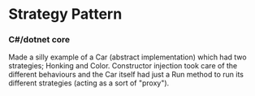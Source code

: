 # Strategy Pattern
### C#/dotnet core

Made a silly example of a Car (abstract implementation) which had two strategies; Honking and Color. Constructor injection took care of the different behaviours and the Car itself had just a Run method to run its different strategies (acting as a sort of "proxy").
